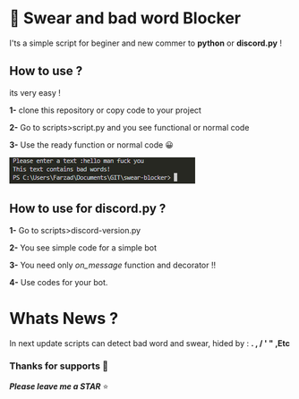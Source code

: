 # 🤬 Swear and bad word Blocker
I'ts a simple script for beginer and new commer to **python** or **discord.py** !

<h2>How to use ?</h2>
its very easy ! 

**1-** clone this repository or copy code to your project 

**2-** Go to scripts>script.py and you see functional or normal code

**3-** Use the ready function or normal code 😀

<img src="readme\screen-shots\Capture.PNG">

<h2>How to use for discord.py ?</h2>

**1-** Go to scripts>discord-version.py

**2-** You see simple code for a simple bot

**3-** You need only *on_message* function and decorator !!

**4-** Use codes for your bot.


# Whats News ?
In next update scripts can detect bad word and swear, hided by :  **. , / ' " ,Etc**


<h3>Thanks for supports 💓</h3>

***Please leave me a STAR*** ⭐